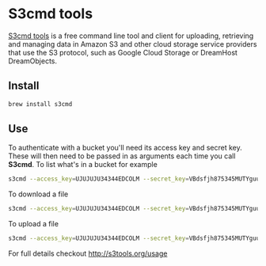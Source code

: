 # S3cmd tools

[S3cmd tools](http://s3tools.org/s3cmd) is a free command line tool and client for uploading, retrieving and managing data in Amazon S3 and other cloud storage service providers that use the S3 protocol, such as Google Cloud Storage or DreamHost DreamObjects.

## Install

```bash
brew install s3cmd
```

## Use

To authenticate with a bucket you'll need its access key and secret key. These will then need to be passed in as arguments each time you call **S3cmd**. To list what's in a bucket for example

```bash
s3cmd --access_key=UJUJUJU34344EDCOLM --secret_key=VBdsfjh875345MUTYguuiDC868689 ls s3://my-s3-bucket
```

To download a file

```bash
s3cmd --access_key=UJUJUJU34344EDCOLM --secret_key=VBdsfjh875345MUTYguuiDC868689 get s3://my-s3-bucket/name-of-file.tar.gz.enc
```

To upload a file

```bash
s3cmd --access_key=UJUJUJU34344EDCOLM --secret_key=VBdsfjh875345MUTYguuiDC868689 put myfile.tar.gz.enc s3://my-s3-bucket
```

For full details checkout <http://s3tools.org/usage>

